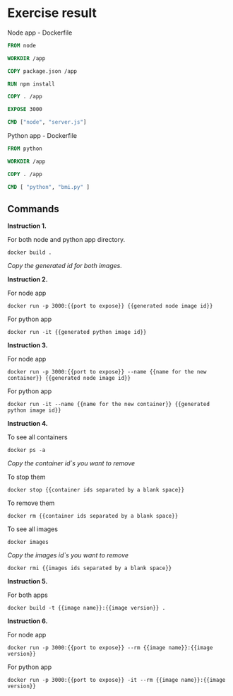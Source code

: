 # Exercise result

Node app - Dockerfile

```Dockerfile
FROM node

WORKDIR /app

COPY package.json /app

RUN npm install

COPY . /app

EXPOSE 3000

CMD ["node", "server.js"]
```

Python app - Dockerfile 

```Dockerfile
FROM python

WORKDIR /app

COPY . /app

CMD [ "python", "bmi.py" ]
```

## Commands

**Instruction 1.** 

For both node and python app directory.

```
docker build .
```

*Copy the generated id for both images.*

**Instruction 2.**

For node app

```
docker run -p 3000:{{port to expose}} {{generated node image id}}
```

For python app

```
docker run -it {{generated python image id}}
```

**Instruction 3.**

For node app

```
docker run -p 3000:{{port to expose}} --name {{name for the new container}} {{generated node image id}}
```

For python app

```
docker run -it --name {{name for the new container}} {{generated python image id}}
```

**Instruction 4.**

To see all containers

```
docker ps -a
```

*Copy the container id`s you want to remove*

To stop them

```
docker stop {{container ids separated by a blank space}}
```

To remove them 

```
docker rm {{container ids separated by a blank space}}
```

To see all images

```
docker images
```

*Copy the images id`s you want to remove*

```
docker rmi {{images ids separated by a blank space}}
```

**Instruction 5.**

For both apps

```
docker build -t {{image name}}:{{image version}} . 
```

**Instruction 6.**

For node app

```
docker run -p 3000:{{port to expose}} --rm {{image name}}:{{image version}}
```

For python app

```
docker run -p 3000:{{port to expose}} -it --rm {{image name}}:{{image version}}
```

